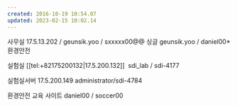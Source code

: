 ```yaml
---
created: 2016-10-19 10:54.07
updated: 2023-02-15 10:02.14
---
```

사무실 17.5.13.202 / geunsik.yoo / sxxxxx00@@
싱글 geunsik.yoo / daniel00\*
환경안전 

실험실 [[tel:+82175200132|17.5.200.132]]  sdi\_lab / sdi-4177

실험실서버 17.5.200.149 administrator/sdi-4784

환경안전 교육 사이트
daniel00 / soccer00

